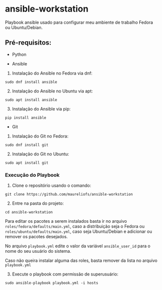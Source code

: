 # ansible-workstation
Playbook ansible usado para configurar meu ambiente de trabalho Fedora ou Ubuntu/Debian.

## Pré-requisitos:
* Python

* Ansible
  
1. Instalação do Ansible no Fedora via dnf:
```shell
sudo dnf install ansible
```

2. Instalação do Ansible no Ubuntu via apt:
```shell
sudo apt install ansible
```

3. Instalação do Ansible via pip:
```shell
pip install ansible
```

* Git
1. Instalação do Git no Fedora:
```shell
sudo dnf install git
```

2. Instalação do Git no Ubuntu:
```shell
sudo apt install git
```

### Execução do Playbook

1. Clone o repositório usando o comando:

```shell
git clone https://github.com/maureliofs/ansible-workstation
```

2. Entre na pasta do projeto:

```shell
cd ansible-workstation
```

Para editar os pacotes a serem instalados basta ir no arquivo `roles/fedora/defaults/main.yml`, caso a distribuição seja o Fedora ou  `roles/ubuntu/defaults/main.yml`, caso seja Ubuntu/Debian e adicionar ou remover os pacotes desejados.

No arquivo `playbook.yml` edite o valor da variável `ansible_user_id` para o nome do seu usuário do sistema.

Caso não queira instalar alguma das roles, basta remover da lista no arquivo `playbook.yml`

3. Execute o playbook com permissão de superusuário:
```shell
sudo ansible-playbook playbook.yml -i hosts
```
